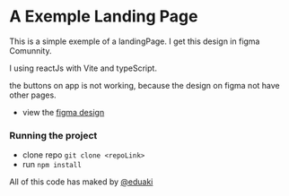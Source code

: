 # A Exemple Landing Page

This is a simple exemple of a landingPage. I get this design in figma Comunnity.

I using reactJs with Vite and typeScript.

the buttons on app is not working, because the design on figma not have other
pages.

- view the
  [figma design](<"https://www.figma.com/design/GrK07yvJXVkywde6qweI3J/Saas-Landing-Pages-(Community)?node-id=0-416&t=pnD9DbNfz9IE77oi-0">)

### Running the project

- clone repo `git clone <repoLink>`
- run `npm install`

All of this code has maked by [@eduaki]("github.com/eduaki")
